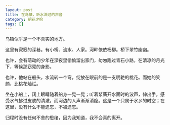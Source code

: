 ```yaml
---
layout: post
title: 在乌镇，听水流过的声音
category: 朝花夕拾
tags: []
---
```

乌镇似乎是一个不真实的地方。

这里有寂寂的深巷。有小桥、流水、人家。河畔依依杨柳。桥下翠竹幽幽。

也许，会有萌动的少年在深夜里偷偷溜出家门，匆匆跑过青石小路，在清凉的月光下，等候那窈窕的身影。

也许，他站在船头，水流转一个弯，绽放在眼前的是一支明艳的桃花。而她的笑颜，比桃花灿烂。

坐在小船上，闭上眼睛随着船身一晃一晃；听着浆荡开水面时的波声，伸出手，感受水气拂过皮肤的清澈，而河边的人声渐渐消隐。这是一个只属于水乡的时空；在这里，没有什么不能遗忘，不被遗忘。

归程时没有任何不舍的思绪，因为我知道，我不会真的离开。